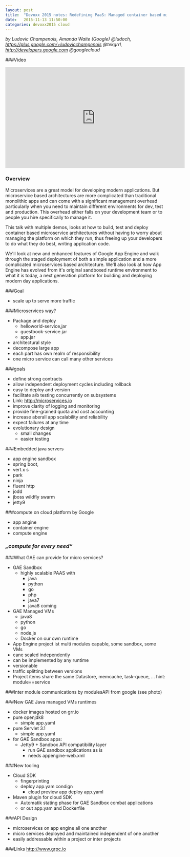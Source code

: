 ```yaml
---
layout: post
title:  "Devoxx 2015 notes: Redefining PaaS: Managed container based microservices on Google App Engine"
date:   2015-11-13 11:50:00
categories: devoxx2015 cloud
---
```


*by Ludovic Champenois, Amanda Waite (Google)
    @ludoch, <https://plus.google.com/+ludovicchampenois>
    @tekgrrl, <http://developers.google.com>
    @googlecloud*

###Video
<iframe width="560" height="315" src="https://www.youtube.com/embed/aKUlu9-psZo" frameborder="0" allowfullscreen></iframe>

### Overview
Microservices are a great model for developing modern applications. But microservice based architectures are more complicated than traditional monolithic apps and can come with a significant management overhead particularly when you need to maintain different environments for dev, test and production. This overhead either falls on your development team or to people you hire specifically to manage it.

This talk with multiple demos, looks at how to build, test and deploy container based microservice architectures without having to worry about managing the platform on which they run, thus freeing up your developers to do what they do best, writing application code.

We'll look at new and enhanced features of Google App Engine and walk through the staged deployment of both a simple application and a more complicated microservices based architecture. We'll also look at how App Engine has evolved from it's original sandboxed runtime environment to what it is today, a next generation platform for building and deploying modern day applications.

###Goal
- scale up to serve more traffic

###Microservices way?
- Package and deploy
    - helloworld-service,jar
    - guestbook-service.jar
    - app.jar
- architectural style
- decompose large app
- each part has own realm of responsibility
- one micro service can call many other services

###goals
- define strong contracts
- allow independent deployment cycles including rollback
- easy to deploy and version
- facilitate a/b testing concurrently on subsystems
- Link: http://microservices.io
- improve clarity of logging and monitoring
- provide fine-grained quota and cost accounting
- increase aberall app scalability and reliability
- expect failures at any time
- evolutionary design
    - small changes
    - easier testing

###Embedded java servers
- app engine sandbox
- spring boot,
-  vert.x s
- park
- ninja 
- fluent http
- jodd
- jboss wildfly swarm
- jetty9

###compute on cloud platform by Google
- app angine
- container engine
- compute engine

### *„compute for every need“*

###What GAE can provide for micro services?
- GAE Sandbox
    - highly scalable PAAS with
        - java
        - python
        - go
        - php
        - java7
        - java8 coming
- GAE Managed VMs
    - java8
    - python
    - go
    - node.js
    - Docker on our own runtime
- App Engine project ist multi modules capable, some sandbox, some VMs
- cane scaled independently
- can be implemented by any runtime
- versionable
- traffic splitting between versions
- Project items share the same Datastore, memcache, task-queue, …
hint: module==service

###Inter module communications by modulesAPI from google (see photo)

###New GAE Java managed VMs runtimes
- docker images hosted on grr.io
- pure openjdk8
    - simple app.yaml
- pure Servlet 3.1
    - simple app.yaml
- for GAE Sandbox apps:
    - Jetty9 + Sandbox API compatibility layer
        - run GAE sandbox applications as is
        - needs appengine-web.xml

###New tooling
- Cloud SDK
    - fingerprinting
    - deploy app.yam condign
        - cloud preview app deploy app.yaml
- Maven plugin for cloud SDK
    - Automatik stating phase for GAE Sandbox combat applications
    - or out app.yam and Dockerfile

###API Design
- microservices on app engine all one another
- micro services deployed and maintained independent of one another
- easily addressable within a project or inter projects

###Links
<http://www.grpc.io>